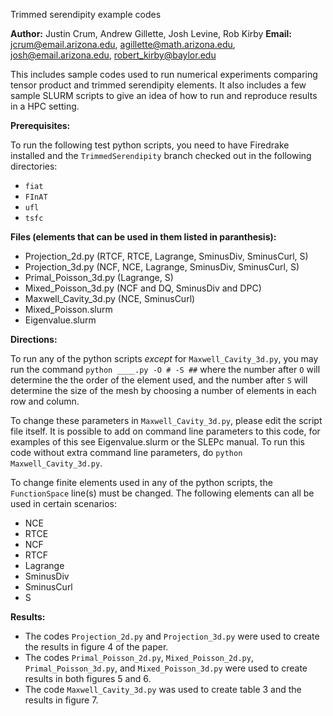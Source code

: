 Trimmed serendipity example codes

**Author:**  Justin Crum, Andrew Gillette, Josh Levine, Rob Kirby
**Email:** 
jcrum@email.arizona.edu, agillette@math.arizona.edu,
josh@email.arizona.edu, robert_kirby@baylor.edu


This includes sample codes used to run numerical experiments comparing tensor
product and trimmed serendipity elements.  It also includes a few sample SLURM
scripts to give an idea of how to run and reproduce results in a HPC setting.

**Prerequisites:**

To run the following test python scripts, you need to have Firedrake installed 
and the `TrimmedSerendipity` branch checked out in the following directories:

- `fiat`
- `FInAT`
- `ufl`
- `tsfc`

**Files (elements that can be used in them listed in paranthesis):**

- Projection_2d.py  (RTCF, RTCE, Lagrange, SminusDiv, SminusCurl, S)
- Projection_3d.py  (NCF, NCE, Lagrange, SminusDiv, SminusCurl, S)
- Primal_Poisson_3d.py  (Lagrange, S)
- Mixed_Poisson_3d.py   (NCF and DQ, SminusDiv and DPC)
- Maxwell_Cavity_3d.py  (NCE, SminusCurl)
- Mixed_Poisson.slurm
- Eigenvalue.slurm

**Directions:**

To run any of the python scripts *except* for `Maxwell_Cavity_3d.py`, you may run
the command `python ____.py -O # -S ##` where the number after `O` will 
determine the the order of the element used, and the number after `S` will
determine the size of the mesh by choosing a number of elements in each row and
column.  

To change these parameters in `Maxwell_Cavity_3d.py`, please edit the 
script file itself.  It is possible to add on command line parameters to this 
code, for examples of this see Eigenvalue.slurm or the SLEPc manual.  To run
this code without extra command line parameters, 
do `python Maxwell_Cavity_3d.py`.

To change finite elements used in any of the python scripts, the `FunctionSpace` 
line(s) must be changed.  The following elements can all be used in certain
scenarios:

- NCE
- RTCE
- NCF
- RTCF
- Lagrange
- SminusDiv
- SminusCurl
- S


**Results:**

- The codes `Projection_2d.py` and `Projection_3d.py` were used to create the
 results in figure 4 of the paper.
- The codes `Primal_Poisson_2d.py`, `Mixed_Poisson_2d.py`, `Primal_Poisson_3d.py`,
 and `Mixed_Poisson_3d.py` were used to create results in both figures 5 and 6.
- The code `Maxwell_Cavity_3d.py` was used to create table 3 and the
 results in figure 7.
